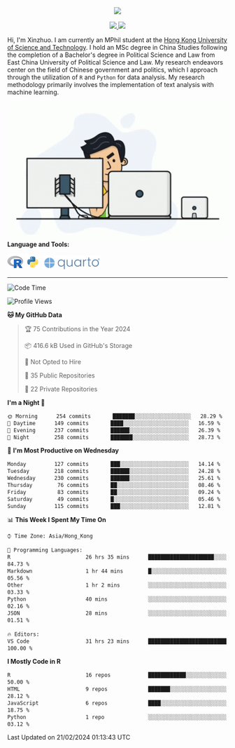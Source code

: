 <div align='center'>
<img src='https://readme-typing-svg.herokuapp.com?font=Lora&color=4d3900&center=true&lines=HKUST+Mphil+in+SOSC;Focus+on+China;Code+for+PoliSci'/>
</div>

<p align='center'>
 <a href
='https://www.linkedin.com/in/xinzhuo-huang-5161011ba/' target='_blank'>
        <img src='https://img.shields.io/badge/linkedin%20-%230077B5.svg?&style=for-the-badge&logo=linkedin&logoColor=white'/>
    </a>
 <a href='https://twitter.com/HsinchoH' target='_blank'>
        <img src='https://img.shields.io/badge/Twitter-1DA1F2?style=for-the-badge&logo=twitter&logoColor=white'/>
    </a>
    </p>
    
Hi, I'm Xinzhuo. I am currently an MPhil student at the [Hong Kong University of Science and Technology](https://sosc.hkust.edu.hk/node/613). I hold an MSc degree in China Studies following the completion of a Bachelor's degree in Political Science and Law from East China University of Political Science and Law. My research endeavors center on the field of Chinese government and politics, which I approach through the utilization of `R` and `Python` for data analysis. My research methodology primarily involves the implementation of text analysis with machine learning.




<img align='right' src="https://github.com/xinzhuohkust/xinzhuohkust/blob/main/programmer.gif" width="590">



**Language and Tools:**  

<code><img height="36" src="https://raw.githubusercontent.com/github/explore/80688e429a7d4ef2fca1e82350fe8e3517d3494d/topics/r/r.png"></code>
<code><img height="36" src="https://raw.githubusercontent.com/github/explore/80688e429a7d4ef2fca1e82350fe8e3517d3494d/topics/python/python.png"></code>
<code><img height="32" src="https://github.com/quarto-dev/quarto-r/blob/main/man/figures/quarto.png"></code>

---
<!--START_SECTION:waka-->
![Code Time](http://img.shields.io/badge/Code%20Time-1%2C421%20hrs%2011%20mins-blue)

![Profile Views](http://img.shields.io/badge/Profile%20Views-4-blue)

**🐱 My GitHub Data** 

> 🏆 75 Contributions in the Year 2024
 > 
> 📦 416.6 kB Used in GitHub's Storage 
 > 
> 🚫 Not Opted to Hire
 > 
> 📜 35 Public Repositories 
 > 
> 🔑 22 Private Repositories  
 > 
**I'm a Night 🦉** 

```text
🌞 Morning      254 commits       ███████░░░░░░░░░░░░░░░░░░   28.29 % 
🌆 Daytime      149 commits       ████░░░░░░░░░░░░░░░░░░░░░   16.59 % 
🌃 Evening      237 commits       ██████░░░░░░░░░░░░░░░░░░░   26.39 % 
🌙 Night        258 commits       ███████░░░░░░░░░░░░░░░░░░   28.73 % 

```
📅 **I'm Most Productive on Wednesday** 

```text
Monday         127 commits       ███░░░░░░░░░░░░░░░░░░░░░░   14.14 % 
Tuesday        218 commits       ██████░░░░░░░░░░░░░░░░░░░   24.28 % 
Wednesday      230 commits       ██████░░░░░░░░░░░░░░░░░░░   25.61 % 
Thursday        76 commits       ██░░░░░░░░░░░░░░░░░░░░░░░   08.46 % 
Friday          83 commits       ██░░░░░░░░░░░░░░░░░░░░░░░   09.24 % 
Saturday        49 commits       █░░░░░░░░░░░░░░░░░░░░░░░░   05.46 % 
Sunday         115 commits       ███░░░░░░░░░░░░░░░░░░░░░░   12.81 % 

```


📊 **This Week I Spent My Time On** 

```text
⌚︎ Time Zone: Asia/Hong_Kong

💬 Programming Languages: 
R                        26 hrs 35 mins      █████████████████████░░░░   84.73 % 
Markdown                 1 hr 44 mins        █░░░░░░░░░░░░░░░░░░░░░░░░   05.56 % 
Other                    1 hr 2 mins         ░░░░░░░░░░░░░░░░░░░░░░░░░   03.33 % 
Python                   40 mins             ░░░░░░░░░░░░░░░░░░░░░░░░░   02.16 % 
JSON                     28 mins             ░░░░░░░░░░░░░░░░░░░░░░░░░   01.51 % 

🔥 Editors: 
VS Code                  31 hrs 23 mins      █████████████████████████   100.00 % 

```

**I Mostly Code in R** 

```text
R                        16 repos            ████████████░░░░░░░░░░░░░   50.00 % 
HTML                     9 repos             ███████░░░░░░░░░░░░░░░░░░   28.12 % 
JavaScript               6 repos             ████░░░░░░░░░░░░░░░░░░░░░   18.75 % 
Python                   1 repo              ░░░░░░░░░░░░░░░░░░░░░░░░░   03.12 % 

```



 Last Updated on 21/02/2024 01:13:43 UTC
<!--END_SECTION:waka-->
    
    
    
    
    
    
    
    
